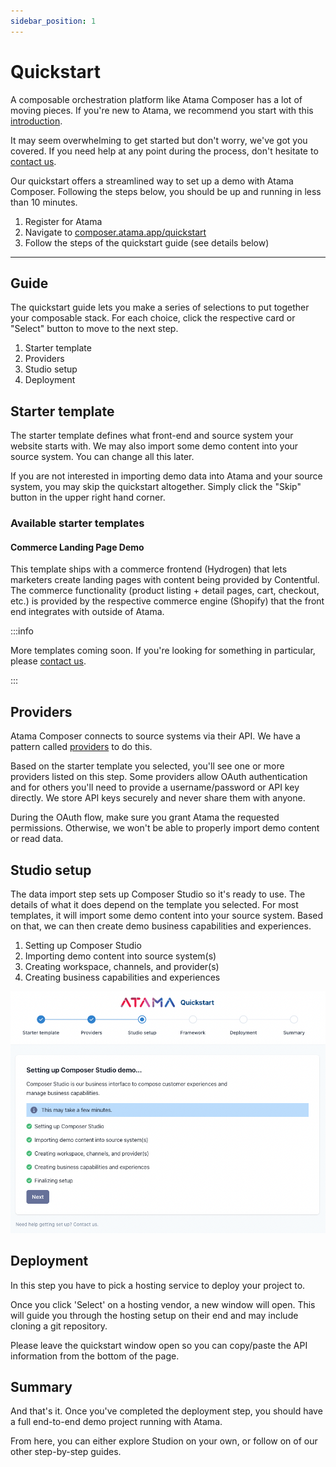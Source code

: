 ```yaml
---
sidebar_position: 1
---
```


# Quickstart

A composable orchestration platform like Atama Composer has a lot of moving pieces. If you're new to Atama, we recommend you start with this [introduction](../../getting-started/README.md#overview).

It may seem overwhelming to get started but don't worry, we've got you covered. If you need help at any point during the process, don't hesitate to [contact us](https://www.atama.co/contact-us).

Our quickstart offers a streamlined way to set up a demo with Atama Composer. Following the steps below, you should be up and running in less than 10 minutes.

1. Register for Atama
2. Navigate to [composer.atama.app/quickstart](https://composer.atama.app/quickstart)
3. Follow the steps of the quickstart guide (see details below)

---

## Guide
The quickstart guide lets you make a series of selections to put together your composable stack. For each choice, click the respective card or "Select" button to move to the next step.

1. Starter template
2. Providers
3. Studio setup
4. Deployment

## Starter template
The starter template defines what front-end and source system your website starts with. We may also import some demo content into your source system. You can change all this later.

If you are not interested in importing demo data into Atama and your source system, you may skip the quickstart altogether. Simply click the "Skip" button in the upper right hand corner.

### Available starter templates

#### Commerce Landing Page Demo
This template ships with a commerce frontend (Hydrogen) that lets marketers create landing pages with content being provided by Contentful. The commerce functionality (product listing + detail pages, cart, checkout, etc.) is provided by the respective commerce engine (Shopify) that the front end integrates with outside of Atama.

:::info

More templates coming soon. If you're looking for something in particular, please [contact us](https://www.atama.co/contact-us).

:::

## Providers
Atama Composer connects to source systems via their API. We have a pattern called [providers](../../composer-core/providers/README.md) to do this.

Based on the starter template you selected, you'll see one or more providers listed on this step. Some providers allow OAuth authentication and for others you'll need to provide a username/password or API key directly. We store API keys securely and never share them with anyone.

During the OAuth flow, make sure you grant Atama the requested permissions. Otherwise, we won't be able to properly import demo content or read data.

## Studio setup

The data import step sets up Composer Studio so it's ready to use. The details of what it does depend on the template you selected. For most templates, it will import some demo content into your source system. Based on that, we can then create demo business capabilities and experiences.

1. Setting up Composer Studio
2. Importing demo content into source system(s)
3. Creating workspace, channels, and provider(s)
4. Creating business capabilities and experiences

![Screenshot of the import data step](./screenshot-seeding.png)

## Deployment
In this step you have to pick a hosting service to deploy your project to.

Once you click 'Select' on a hosting vendor, a new window will open. This will guide you through the hosting setup on their end and may include cloning a git repository.

Please leave the quickstart window open so you can copy/paste the API information from the bottom of the page.

## Summary
And that's it. Once you've completed the deployment step, you should have a full end-to-end demo project running with Atama.

From here, you can either explore Studion on your own, or follow on of our other step-by-step guides.

